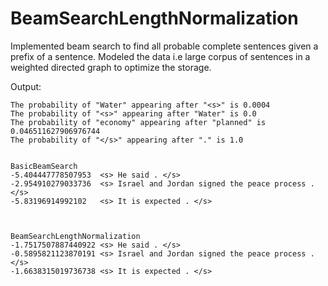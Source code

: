 # BeamSearchLengthNormalization

Implemented beam search to find all probable complete sentences given a prefix of a sentence. Modeled the data i.e large corpus of sentences in a weighted directed graph to optimize the storage.


Output:
```
The probability of "Water" appearing after "<s>" is 0.0004
The probability of "<s>" appearing after "Water" is 0.0
The probability of "economy" appearing after "planned" is 0.046511627906976744
The probability of "</s>" appearing after "." is 1.0


BasicBeamSearch
-5.404447778507953	<s> He said . </s>
-2.954910279033736	<s> Israel and Jordan signed the peace process . </s>
-5.83196914992102	<s> It is expected . </s>



BeamSearchLengthNormalization
-1.7517507887440922	<s> He said . </s>
-0.5895821123870191	<s> Israel and Jordan signed the peace process . </s>
-1.6638315019736738	<s> It is expected . </s>
```
